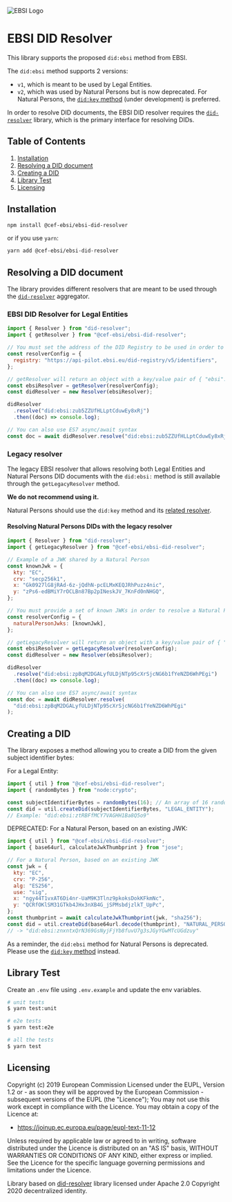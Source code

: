 ![EBSI Logo](https://ec.europa.eu/digital-building-blocks/wikis/images/logo/default-space-logo.svg)

# EBSI DID Resolver

This library supports the proposed `did:ebsi` method from EBSI.

The `did:ebsi` method supports 2 versions:

- `v1`, which is meant to be used by Legal Entities.
- `v2`, which was used by Natural Persons but is now deprecated. For Natural Persons, the [`did:key` method](https://www.npmjs.com/package/@cef-ebsi/key-did-resolver) (under development) is preferred.

In order to resolve DID documents, the EBSI DID resolver requires the [`did-resolver`](https://github.com/decentralized-identity/did-resolver) library, which is the primary interface for resolving DIDs.

## Table of Contents

1. [Installation](#Installation)
2. [Resolving a DID document](#Resolving-a-DID-document)
3. [Creating a DID](#Creating-a-DID)
4. [Library Test](#Library-Test)
5. [Licensing](#Licensing)

## Installation

```bash
npm install @cef-ebsi/ebsi-did-resolver
```

or if you use `yarn`:

```bash
yarn add @cef-ebsi/ebsi-did-resolver
```

## Resolving a DID document

The library provides different resolvers that are meant to be used through the [`did-resolver`](https://github.com/decentralized-identity/did-resolver) aggregator.

### EBSI DID Resolver for Legal Entities

```js
import { Resolver } from "did-resolver";
import { getResolver } from "@cef-ebsi/ebsi-did-resolver";

// You must set the address of the DID Registry to be used in order to resolve Legal Entities DID documents
const resolverConfig = {
  registry: "https://api-pilot.ebsi.eu/did-registry/v5/identifiers",
};

// getResolver will return an object with a key/value pair of { "ebsi": resolver } where resolver is a function used by the generic DID resolver.
const ebsiResolver = getResolver(resolverConfig);
const didResolver = new Resolver(ebsiResolver);

didResolver
  .resolve("did:ebsi:zub5ZZUfHLLptCduwEy8xRj")
  .then((doc) => console.log);

// You can also use ES7 async/await syntax
const doc = await didResolver.resolve("did:ebsi:zub5ZZUfHLLptCduwEy8xRj");
```

### Legacy resolver

The legacy EBSI resolver that allows resolving both Legal Entities and Natural Persons DID documents with the `did:ebsi:` method is still available through the `getLegacyResolver` method.

**We do not recommend using it.**

Natural Persons should use the `did:key` method and its [related resolver](https://www.npmjs.com/package/@cef-ebsi/key-did-resolver).

#### Resolving Natural Persons DIDs with the legacy resolver

```js
import { Resolver } from "did-resolver";
import { getLegacyResolver } from "@cef-ebsi/ebsi-did-resolver";

// Example of a JWK shared by a Natural Person
const knownJwk = {
  kty: "EC",
  crv: "secp256k1",
  x: "Gk0927lG8jRAd-6z-jQdhN-pcELMxKEQJRhPuzz4nic",
  y: "zPs6-edBMiY7rOCLBn87Bp2pINeskJV_7KnFd0nNHGQ",
};

// You must provide a set of known JWKs in order to resolve a Natural Person's DID document
const resolverConfig = {
  naturalPersonJwks: [knownJwk],
};

// getLegacyResolver will return an object with a key/value pair of { "ebsi": resolver } where resolver is a function used by the generic DID resolver.
const ebsiResolver = getLegacyResolver(resolverConfig);
const didResolver = new Resolver(ebsiResolver);

didResolver
  .resolve("did:ebsi:zpBqM2DGALyfULDjNTp95cXrSjcNG6b1fYeNZD6WhPEgi")
  .then((doc) => console.log);

// You can also use ES7 async/await syntax
const doc = await didResolver.resolve(
  "did:ebsi:zpBqM2DGALyfULDjNTp95cXrSjcNG6b1fYeNZD6WhPEgi"
);
```

## Creating a DID

The library exposes a method allowing you to create a DID from the given subject identifier bytes:

For a Legal Entity:

```js
import { util } from "@cef-ebsi/ebsi-did-resolver";
import { randomBytes } from "node:crypto";

const subjectIdentifierBytes = randomBytes(16); // An array of 16 random bytes
const did = util.createDid(subjectIdentifierBytes, "LEGAL_ENTITY");
// Example: "did:ebsi:ztRBFfMCY7VAGHH1Ba8Q5o9"
```

DEPRECATED: For a Natural Person, based on an existing JWK:

```js
import { util } from "@cef-ebsi/ebsi-did-resolver";
import { base64url, calculateJwkThumbprint } from "jose";

// For a Natural Person, based on an existing JWK
const jwk = {
  kty: "EC",
  crv: "P-256",
  alg: "ES256",
  use: "sig",
  x: "ngy44T1vxAT6Di4nr-UaM9K3Tlnz9pkoksDokKFkmNc",
  y: "QCRfOKlSM31GTkb4JHx3nXB4G_jSPMsbdjzlkT_UpPc",
};
const thumbprint = await calculateJwkThumbprint(jwk, "sha256");
const did = util.createDid(base64url.decode(thumbprint), "NATURAL_PERSON");
// -> "did:ebsi:znxntxQrN369GsNyjFjYb8fuvU7g3sJGyYGwMTcUGdzuy"
```

As a reminder, the `did:ebsi` method for Natural Persons is deprecated. Please use the [`did:key` method](https://npmjs.com/package/@cef-ebsi/key-did-resolver) instead.

## Library Test

Create an `.env` file using `.env.example` and update the env variables.

```bash
# unit tests
$ yarn test:unit

# e2e tests
$ yarn test:e2e

# all the tests
$ yarn test
```

## Licensing

Copyright (c) 2019 European Commission
Licensed under the EUPL, Version 1.2 or - as soon they will be approved by the European Commission - subsequent versions of the EUPL (the "Licence");
You may not use this work except in compliance with the Licence.
You may obtain a copy of the Licence at:

- <https://joinup.ec.europa.eu/page/eupl-text-11-12>

Unless required by applicable law or agreed to in writing, software distributed under the Licence is distributed on an "AS IS" basis, WITHOUT WARRANTIES OR CONDITIONS OF ANY KIND, either express or implied. See the Licence for the specific language governing permissions and limitations under the Licence.

Library based on [did-resolver](https://github.com/decentralized-identity/did-resolver) library licensed under Apache 2.0 Copyright 2020 decentralized identity.
